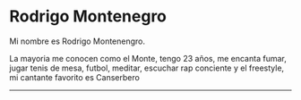 # Rodrigo Montenegro

Mi nombre es Rodrigo Montenengro.

La mayoria me conocen como el Monte, tengo 23 años, me encanta fumar, jugar tenis de mesa, futbol, meditar, escuchar rap conciente y el freestyle, mi cantante favorito es Canserbero

---